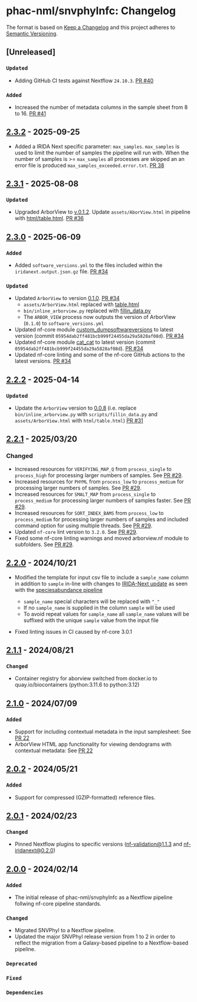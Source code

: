 # phac-nml/snvphylnfc: Changelog

The format is based on [Keep a Changelog](https://keepachangelog.com/en/1.0.0/)
and this project adheres to [Semantic Versioning](https://semver.org/spec/v2.0.0.html).

## [Unreleased]

### `Updated`

- Adding GitHub CI tests against Nextflow `24.10.3`. [PR #40](https://github.com/phac-nml/snvphylnfc/pull/40)

### `Added`

- Increased the number of metadata columns in the sample sheet from 8 to 16. [PR #41](https://github.com/phac-nml/snvphylnfc/pull/41)

## [2.3.2] - 2025-09-25

- Added a IRIDA Next specific parameter: `max_samples`. `max_samples` is used to limit the number of samples the pipeline will run with. When the number of samples is >= `max_samples` all processes are skipped an an error file is produced `max_samples_exceeded.error.txt`. [PR 38](https://github.com/phac-nml/snvphylnfc/pull/38)

## [2.3.1] - 2025-08-08

### `Updated`

- Upgraded ArborView to [v.0.1.2](https://github.com/phac-nml/ArborView/releases/tag/v0.1.2). Update `assets/AborView.html` in pipeline with [html/table.html](https://github.com/phac-nml/ArborView/blob/v0.1.2/html/table.html). [PR #36](https://github.com/phac-nml/snvphylnfc/pull/36)

## [2.3.0] - 2025-06-09

### `Added`

- Added `software_versions.yml` to the files included within the `iridanext.output.json.gz` file. [PR #34](https://github.com/phac-nml/snvphylnfc/pull/34)

### `Updated`

- Updated `ArborView` to version [0.1.0](https://github.com/phac-nml/ArborView/releases/tag/v0.1.0). [PR #34](https://github.com/phac-nml/snvphylnfc/pull/34)
  - `assets/ArborView.html` replaced with [table.html](https://github.com/phac-nml/ArborView/blob/v0.1.0/html/table.html)
  - `bin/inline_arborview.py` replaced with [fillin_data.py](https://github.com/phac-nml/ArborView/blob/v0.1.0/scripts/fillin_data.py)
  - The `ARBOR_VIEW` process now outputs the version of ArborView (`0.1.0`) to `software_versions.yml`
- Updated nf-core module [custom_dumpsoftwareversions](https://nf-co.re/modules/custom_dumpsoftwareversions/) to latest version (commit `05954dab2ff481bcb999f24455da29a5828af08d`). [PR #34](https://github.com/phac-nml/snvphylnfc/pull/34)
- Updated nf-core module [cat_cat](https://nf-co.re/modules/cat_cat/) to latest version (commit `05954dab2ff481bcb999f24455da29a5828af08d`). [PR #34](https://github.com/phac-nml/snvphylnfc/pull/34)
- Updated nf-core linting and some of the nf-core GitHub actions to the latest versions. [PR #34](https://github.com/phac-nml/snvphylnfc/pull/34)

## [2.2.2] - 2025-04-14

### `Updated`

- Update the `ArborView` version to [0.0.8](https://github.com/phac-nml/ArborView/releases/tag/v0.0.8) (i.e. replace `bin/inline_arborview.py` with `scripts/fillin_data.py` and `assets/ArborView.html` with `html/table.html`) [PR #31](https://github.com/phac-nml/snvphylnfc/pull/31)

## [2.2.1] - 2025/03/20

### Changed

- Increased resources for `VERIFYING_MAP_Q` from `process_single` to `process_high` for processing larger numbers of samples. See [PR #29](https://github.com/phac-nml/snvphylnfc/pull/29).
- Increased resources for `PHYML` from `process_low` to `process_medium` for processing larger numbers of samples. See [PR #29](https://github.com/phac-nml/snvphylnfc/pull/29).
- Increased resources for `SMALT_MAP` from `process_single` to `process_medium` for processing larger numbers of samples faster. See [PR #29](https://github.com/phac-nml/snvphylnfc/pull/29).
- Increased resources for `SORT_INDEX_BAMS` from `process_low` to `process_medium` for processing larger numbers of samples and included command option for using multiple threads. See [PR #29](https://github.com/phac-nml/snvphylnfc/pull/29).
- Updated `nf-core` lint version to `3.2.0`. See [PR #29](https://github.com/phac-nml/snvphylnfc/pull/29).
- Fixed some nf-core linting warnings and moved arborview.nf module to subfolders. See [PR #29](https://github.com/phac-nml/snvphylnfc/pull/29).

## [2.2.0] - 2024/10/21

- Modified the template for input csv file to include a `sample_name` column in addition to `sample` in-line with changes to [IRIDA-Next update] as seen with the [speciesabundance pipeline]

  - `sample_name` special characters will be replaced with `"_"`
  - If no `sample_name` is supplied in the column `sample` will be used
  - To avoid repeat values for `sample_name` all `sample_name` values will be suffixed with the unique `sample` value from the input file

- Fixed linting issues in CI caused by nf-core 3.0.1

[IRIDA-Next update]: https://github.com/phac-nml/irida-next/pull/678
[speciesabundance pipeline]: https://github.com/phac-nml/speciesabundance/pull/24

## [2.1.1] - 2024/08/21

### `Changed`

- Container registry for aborview switched from docker.io to quay.io/biocontainers (python:3.11.6 to python:3.12)

## [2.1.0] - 2024/07/09

### `Added`

- Support for including contextual metadata in the input samplesheet: See [PR 22](https://github.com/phac-nml/snvphylnfc/pull/22)
- ArborView HTML app functionality for viewing dendograms with contextual metadata: See [PR 22](https://github.com/phac-nml/snvphylnfc/pull/22)

## [2.0.2] - 2024/05/21

### `Added`

- Support for compressed (GZIP-formatted) reference files.

## [2.0.1] - 2024/02/23

### `Changed`

- Pinned Nextflow plugins to specific versions (nf-validation@1.1.3 and nf-iridanext@0.2.0)

## [2.0.0] - 2024/02/14

### `Added`

- The initial release of phac-nml/snvphylnfc as a Nextflow pipeline follwing nf-core pipeline standards.

### `Changed`

- Migrated SNVPhyl to a Nextflow pipeline.
- Updated the major SNVPhyl release version from 1 to 2 in order to reflect the migration from a Galaxy-based pipeline to a Nextflow-based pipeline.

### `Deprecated`

### `Fixed`

### `Dependencies`

[2.3.2]: https://github.com/phac-nml/snvphylnfc/releases/tag/2.3.2
[2.3.1]: https://github.com/phac-nml/snvphylnfc/releases/tag/2.3.1
[2.3.0]: https://github.com/phac-nml/snvphylnfc/releases/tag/2.3.0
[2.2.2]: https://github.com/phac-nml/snvphylnfc/releases/tag/2.2.2
[2.2.1]: https://github.com/phac-nml/snvphylnfc/releases/tag/2.2.1
[2.2.0]: https://github.com/phac-nml/snvphylnfc/releases/tag/2.2.0
[2.1.1]: https://github.com/phac-nml/snvphylnfc/releases/tag/2.1.1
[2.1.0]: https://github.com/phac-nml/snvphylnfc/releases/tag/2.1.0
[2.0.2]: https://github.com/phac-nml/snvphylnfc/releases/tag/2.0.2
[2.0.1]: https://github.com/phac-nml/snvphylnfc/releases/tag/2.0.1
[2.0.0]: https://github.com/phac-nml/snvphylnfc/releases/tag/2.0.0
